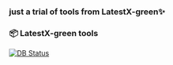 ### just a trial of tools from LatestX-green✨

### 📦 **LatestX-green tools**  
[![DB Status](https://github-readme-stats.vercel.app/api/pin/?username=latesturl&repo=LatestX-green&show_owner=true&theme=radical)](https://github.com/latesturl/LatestX-green)
